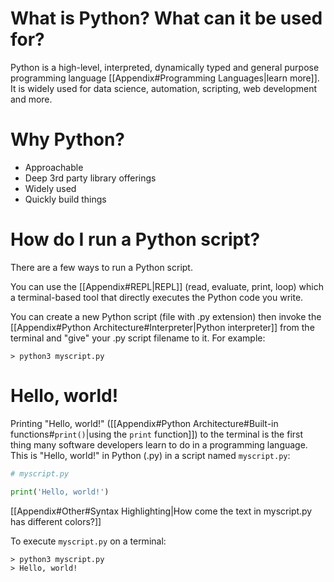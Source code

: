 # What is Python? What can it be used for?

Python is a high-level, interpreted, dynamically typed and general purpose programming language [[Appendix#Programming Languages|learn more]]. It is widely used for data science, automation, scripting, web development and more.
# Why Python?

* Approachable
* Deep 3rd party library offerings
* Widely used
* Quickly build things
# How do I run a Python script?

There are a few ways to run a Python script.

You can use the [[Appendix#REPL|REPL]] (read, evaluate, print, loop) which a terminal-based tool that directly executes the Python code you write.

You can create a new Python script (file with .py extension) then invoke the [[Appendix#Python Architecture#Interpreter|Python interpreter]] from the terminal and "give" your .py script filename to it. For example:

`> python3 myscript.py`
# Hello, world!

Printing "Hello, world!" ([[Appendix#Python Architecture#Built-in functions#`print()`|using the `print` function]])  to the terminal is the first thing many software developers learn to do in a programming language. This is "Hello, world!" in Python (.py) in a script named `myscript.py`:

```python
# myscript.py

print('Hello, world!')
```

[[Appendix#Other#Syntax Highlighting|How come the text in myscript.py has different colors?]]

To execute `myscript.py` on a terminal:

```
> python3 myscript.py
> Hello, world!
```
